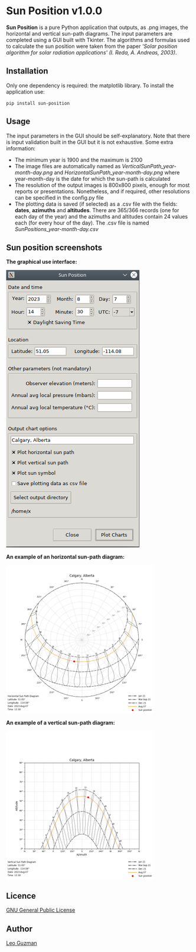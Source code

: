 Sun Position v1.0.0
===================

**Sun Position** is a pure Python application that outputs, as .png images, the horizontal and vertical sun-path diagrams. The input parameters are completed using a GUI built with Tkinter. The algorithms and formulas used to calculate the sun position were taken from the paper *'Solar position algorithm for solar radiation applications'
(I. Reda, A. Andreas, 2003)*.

Installation
------------
Only one dependency is required: the matplotlib library. To install the application use:

```
pip install sun-position
```

Usage
-----
The input parameters in the GUI should be self-explanatory. Note that there is input validation built in the GUI but it is not exhaustive. Some extra information:

* The minimum year is 1900 and the maximum is 2100
* The image files are automatically named as *VerticalSunPath_year-month-day.png* and *HorizontalSunPath_year-month-day.png* where year-month-day is the date for which the sun-path is calculated
* The resolution of the output images is 800x800 pixels, enough for most reports or presentations. Nonetheless, and if required, other resolutions can be specified in the config.py file
* The plotting data is saved (if selected) as a .csv file with the fields: **dates**, **azimuths** and **altitudes**.  There are 365/366 records (one for each day of the year) and the azimuths and altitudes contain 24 values each (for every hour of the day). The .csv file is named *SunPositions_year-month-day.csv*

Sun position screenshots
---------------------------
**The graphical use interface:**

![gui](images/gui.png)

**An example of an horizontal sun-path diagram:**

![hz_sunpath](images/hz_sunpath.png)

**An example of a vertical sun-path diagram:**

![vt_sunpath](images/vt_sunpath.png)

Licence
---------------------------
[GNU General Public License](https://www.gnu.org/licenses/gpl-3.0.en.html#license-text)

Author
---------------------------
[Leo Guzman](https://github.com/kuma-gzt)



